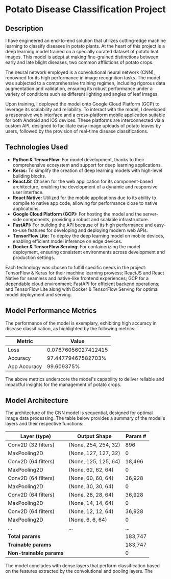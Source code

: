 # Potato Disease Classification Project

## Description

I have engineered an end-to-end solution that utilizes cutting-edge machine learning to classify diseases in potato plants. At the heart of this project is a deep learning model trained on a specially curated dataset of potato leaf images. This model is adept at making fine-grained distinctions between early and late blight diseases, two common afflictions of potato crops.

The neural network employed is a convolutional neural network (CNN), renowned for its high performance in image recognition tasks. The model was subjected to a comprehensive training regimen, including rigorous data augmentation and validation, ensuring its robust performance under a variety of conditions such as different lighting and angles of leaf images.

Upon training, I deployed the model onto Google Cloud Platform (GCP) to leverage its scalability and reliability. To interact with the model, I developed a responsive web interface and a cross-platform mobile application suitable for both Android and iOS devices. These platforms are interconnected via a custom API, designed to facilitate easy image uploads of potato leaves by users, followed by the provision of real-time disease classifications.

## Technologies Used

- **Python & TensorFlow:** For model development, thanks to their comprehensive ecosystem and support for deep learning applications.
- **Keras:** To simplify the creation of deep learning models with high-level building blocks.
- **ReactJS:** Chosen for the web application for its component-based architecture, enabling the development of a dynamic and responsive user interface.
- **React Native:** Utilized for the mobile applications due to its ability to compile to native app code, allowing for performance close to native applications.
- **Google Cloud Platform (GCP):** For hosting the model and the server-side components, providing a robust and scalable infrastructure.
- **FastAPI:** For building the API because of its high performance and easy-to-use features for developing and deploying modern web APIs.
- **TensorFlow Lite:** To deploy the deep learning model on mobile devices, enabling efficient model inference on edge devices.
- **Docker & TensorFlow Serving:** For containerizing the model deployment, ensuring consistent environments across development and production settings.

Each technology was chosen to fulfill specific needs in the project: TensorFlow & Keras for their machine learning prowess; ReactJS and React Native for seamless and native-like frontend experiences; GCP for a dependable cloud environment; FastAPI for efficient backend operations; and TensorFlow Lite along with Docker & TensorFlow Serving for optimal model deployment and serving.

## Model Performance Metrics

The performance of the model is exemplary, exhibiting high accuracy in disease classification, as highlighted by the following metrics:

| Metric       | Value                 |
|--------------|-----------------------|
| Loss         | 0.07676056027412415   |
| Accuracy     | 97.44779467582703%    |
| App Accuracy | 99.609375%            |

The above metrics underscore the model's capability to deliver reliable and impactful insights for the management of potato crops.

## Model Architecture

The architecture of the CNN model is sequential, designed for optimal image data processing. The table below provides a summary of the model's layers and their respective functions:

| Layer (type)       | Output Shape           | Param # |
|--------------------|------------------------|---------|
| Conv2D (32 filters)| (None, 254, 254, 32)   | 896     |
| MaxPooling2D       | (None, 127, 127, 32)   | 0       |
| Conv2D (64 filters)| (None, 125, 125, 64)   | 18,496  |
| MaxPooling2D       | (None, 62, 62, 64)     | 0       |
| Conv2D (64 filters)| (None, 60, 60, 64)     | 36,928  |
| MaxPooling2D       | (None, 30, 30, 64)     | 0       |
| Conv2D (64 filters)| (None, 28, 28, 64)     | 36,928  |
| MaxPooling2D       | (None, 14, 14, 64)     | 0       |
| Conv2D (64 filters)| (None, 12, 12, 64)     | 36,928  |
| MaxPooling2D       | (None, 6, 6, 64)       | 0       |
| ...                | ...                    | ...     |
| **Total params**   |                        | 183,747 |
| **Trainable params**|                       | 183,747 |
| **Non-trainable params** |                  | 0       |

The model concludes with dense layers that perform classification based on the features extracted by the convolutional and pooling layers. The
